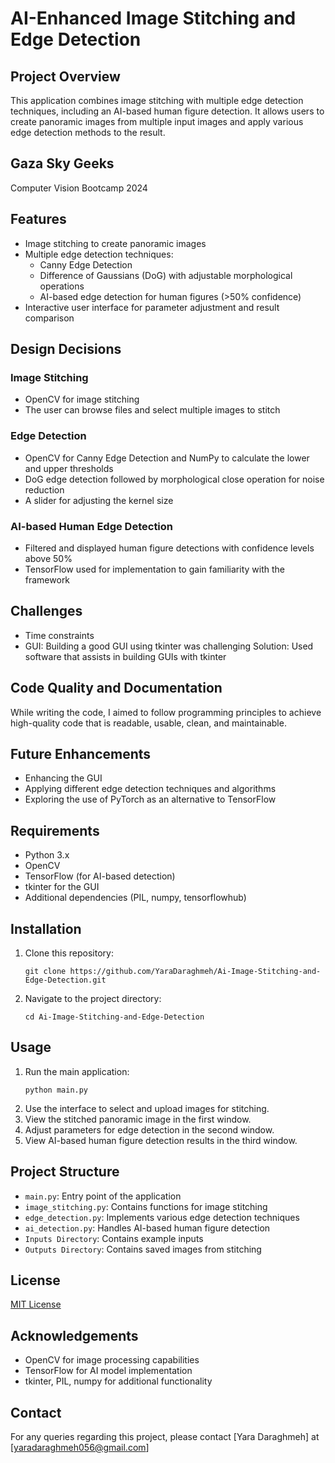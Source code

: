 # AI-Enhanced Image Stitching and Edge Detection

## Project Overview
This application combines image stitching with multiple edge detection techniques, including an AI-based human figure detection. It allows users to create panoramic images from multiple input images and apply various edge detection methods to the result.

## Gaza Sky Geeks
Computer Vision Bootcamp 2024

## Features
- Image stitching to create panoramic images
- Multiple edge detection techniques:
  - Canny Edge Detection
  - Difference of Gaussians (DoG) with adjustable morphological operations
  - AI-based edge detection for human figures (>50% confidence)
- Interactive user interface for parameter adjustment and result comparison

## Design Decisions
### Image Stitching
- OpenCV for image stitching
- The user can browse files and select multiple images to stitch

### Edge Detection
- OpenCV for Canny Edge Detection and NumPy to calculate the lower and upper thresholds
- DoG edge detection followed by morphological close operation for noise reduction
- A slider for adjusting the kernel size

### AI-based Human Edge Detection
- Filtered and displayed human figure detections with confidence levels above 50%
- TensorFlow used for implementation to gain familiarity with the framework

## Challenges
- Time constraints
- GUI: Building a good GUI using tkinter was challenging
  Solution: Used software that assists in building GUIs with tkinter

## Code Quality and Documentation
While writing the code, I aimed to follow programming principles to achieve high-quality code that is readable, usable, clean, and maintainable.

## Future Enhancements
- Enhancing the GUI
- Applying different edge detection techniques and algorithms
- Exploring the use of PyTorch as an alternative to TensorFlow

## Requirements
- Python 3.x
- OpenCV
- TensorFlow (for AI-based detection)
- tkinter for the GUI
- Additional dependencies (PIL, numpy, tensorflowhub)

## Installation
1. Clone this repository:
   ```
   git clone https://github.com/YaraDaraghmeh/Ai-Image-Stitching-and-Edge-Detection.git
   ```
2. Navigate to the project directory:
   ```
   cd Ai-Image-Stitching-and-Edge-Detection
   ```

## Usage
1. Run the main application:
   ```
   python main.py
   ```
2. Use the interface to select and upload images for stitching.
3. View the stitched panoramic image in the first window.
4. Adjust parameters for edge detection in the second window.
5. View AI-based human figure detection results in the third window.

## Project Structure
- `main.py`: Entry point of the application
- `image_stitching.py`: Contains functions for image stitching
- `edge_detection.py`: Implements various edge detection techniques
- `ai_detection.py`: Handles AI-based human figure detection
- `Inputs Directory`: Contains example inputs
- `Outputs Directory`: Contains saved images from stitching 

## License
[MIT License](LICENSE)

## Acknowledgements
- OpenCV for image processing capabilities
- TensorFlow for AI model implementation
- tkinter, PIL, numpy for additional functionality

## Contact
For any queries regarding this project, please contact [Yara Daraghmeh] at [yaradaraghmeh056@gmail.com]
